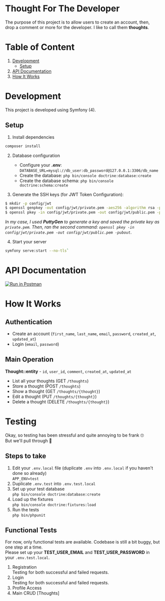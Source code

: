 # Thought For The Developer
The purpose of this project is to allow users to create an account, then, drop a comment or more for the developer.
I like to call them **thoughts**.

# Table of Content
1. [Development](#development)
	- [Setup](#setup)
2. [API Documentation](#api-documentation)
3. [How It Works](#how-it-works)

# Development
This project is developed using Symfony (4).

## Setup
1. Install dependencies
```bash
composer install
```

2. Database configuration
	- Configure your **.env**: `DATABASE_URL=mysql://db_user:db_password@127.0.0.1:3306/db_name`
	- Create the database: `php bin/console doctrine:database:create`
	- Create the database schema: `php bin/console doctrine:schema:create`

3. Generate the SSH keys (for JWT Token Configuration):
```bash
$ mkdir -p config/jwt
$ openssl genpkey -out config/jwt/private.pem -aes256 -algorithm rsa -pkeyopt rsa_keygen_bits:4096
$ openssl pkey -in config/jwt/private.pem -out config/jwt/public.pem -pubout
```
*In my case, I used **PuttyGen** to generate a key and saved the private key as `private.pem`. Then, ran the second command:
`openssl pkey -in config/jwt/private.pem -out config/jwt/public.pem -pubout`*.

4. Start your server
```bash
symfony serve:start --no-tls`
```

# API Documentation
[![Run in Postman](https://run.pstmn.io/button.svg)](https://documenter.getpostman.com/view/7154640/TVKBXHZa)

# How It Works
## Authentication
- Create an account (`first_name`, `last_name`, `email`, `password`, `created_at`, `updated_at`)
- Login (`email`, `password`)

## Main Operation
**Thought::entity** - `id`, `user_id`, `comment`, `created_at`, `updated_at`

- List all your thoughts (GET `/thoughts`)
- Store a thought (POST `/thoughts`)
- Show a thought (GET `/thoughts/{thought}`)
- Edit a thought (PUT `/thoughts/{thought}`)
- Delete a thought (DELETE `/thoughts/{thought}`)

# Testing
Okay, so testing has been stressful and quite annoying to be frank 🙄<br>
But we'll pull through 🚀

## Steps to take
1. Edit your `.env.local` file (duplicate `.env` into `.env.local` if you haven't done so already)<br>
`APP_ENV=test`
2. Duplicate `.env.test` into `.env.test.local`<br>
3. Set up your test database<br>
`php bin/console doctrine:database:create`
4. Load up the fixtures<br>
`php bin/console doctrine:fixtures:load`
5. Run the tests<br>
`php bin/phpunit`

## Functional Tests
For now, only functional tests are available. Codebase is still a bit buggy, but one step at a time.<br>
Please set up your **TEST_USER_EMAIL** and **TEST_USER_PASSWORD** in your `.env.test.local`.
1. Registration<br>
Testing for both successful and failed requests.
2. Login<br>
Testing for both successful and failed requests.
3. Profile Access<br>
4. Main CRUD [Thoughts]
